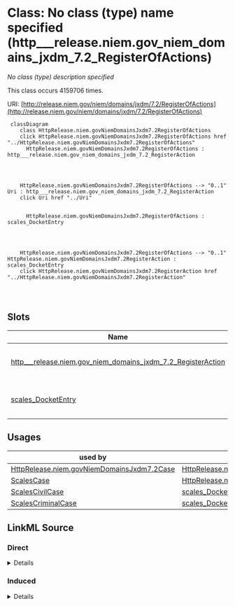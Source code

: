 

# Class: No class (type) name specified (http___release.niem.gov_niem_domains_jxdm_7.2_RegisterOfActions)


_No class (type) description specified_






This class occurs 4159706 times.


URI: [http://release.niem.gov/niem/domains/jxdm/7.2/RegisterOfActions](http://release.niem.gov/niem/domains/jxdm/7.2/RegisterOfActions)






```mermaid
 classDiagram
    class HttpRelease.niem.govNiemDomainsJxdm7.2RegisterOfActions
    click HttpRelease.niem.govNiemDomainsJxdm7.2RegisterOfActions href "../HttpRelease.niem.govNiemDomainsJxdm7.2RegisterOfActions"
      HttpRelease.niem.govNiemDomainsJxdm7.2RegisterOfActions : http___release.niem.gov_niem_domains_jxdm_7.2_RegisterAction
        
          
    
    
    HttpRelease.niem.govNiemDomainsJxdm7.2RegisterOfActions --> "0..1" Uri : http___release.niem.gov_niem_domains_jxdm_7.2_RegisterAction
    click Uri href "../Uri"

        
      HttpRelease.niem.govNiemDomainsJxdm7.2RegisterOfActions : scales_DocketEntry
        
          
    
    
    HttpRelease.niem.govNiemDomainsJxdm7.2RegisterOfActions --> "0..1" HttpRelease.niem.govNiemDomainsJxdm7.2RegisterAction : scales_DocketEntry
    click HttpRelease.niem.govNiemDomainsJxdm7.2RegisterAction href "../HttpRelease.niem.govNiemDomainsJxdm7.2RegisterAction"

        
      
```




<!-- no inheritance hierarchy -->


## Slots

| Name | Cardinality and Range | Description | Inheritance | Occurrences |
| ---  | --- | --- | --- | --- |
| [http___release.niem.gov_niem_domains_jxdm_7.2_RegisterAction](../slots/http___release.niem.gov_niem_domains_jxdm_7.2_RegisterAction.md) | 0..1 <br/> [xsd:anyURI](http://www.w3.org/2001/XMLSchema#anyURI) | No slot (predicate) description specified <br/>  | direct |  |
| [scales_DocketEntry](../slots/scales_DocketEntry.md) | 0..1 <br/> [HttpRelease.niem.govNiemDomainsJxdm7.2RegisterAction](../classes/HttpRelease.niem.govNiemDomainsJxdm7.2RegisterAction.md) | No slot (predicate) description specified <br/>  | direct | 27914768 |





## Usages

| used by | used in | type | used |
| ---  | --- | --- | --- |
| [HttpRelease.niem.govNiemDomainsJxdm7.2Case](../classes/HttpRelease.niem.govNiemDomainsJxdm7.2Case.md) | [HttpRelease.niem.govNiemDomainsJxdm7.2RegisterOfActions](../classes/HttpRelease.niem.govNiemDomainsJxdm7.2RegisterOfActions.md) | any_of[range] | [HttpRelease.niem.govNiemDomainsJxdm7.2RegisterOfActions](../classes/HttpRelease.niem.govNiemDomainsJxdm7.2RegisterOfActions.md) |
| [ScalesCase](../classes/ScalesCase.md) | [HttpRelease.niem.govNiemDomainsJxdm7.2RegisterOfActions](../classes/HttpRelease.niem.govNiemDomainsJxdm7.2RegisterOfActions.md) | any_of[range] | [HttpRelease.niem.govNiemDomainsJxdm7.2RegisterOfActions](../classes/HttpRelease.niem.govNiemDomainsJxdm7.2RegisterOfActions.md) |
| [ScalesCivilCase](../classes/ScalesCivilCase.md) | [scales_DocketTable](../slots/scales_DocketTable.md) | range | [HttpRelease.niem.govNiemDomainsJxdm7.2RegisterOfActions](../classes/HttpRelease.niem.govNiemDomainsJxdm7.2RegisterOfActions.md) |
| [ScalesCriminalCase](../classes/ScalesCriminalCase.md) | [scales_DocketTable](../slots/scales_DocketTable.md) | range | [HttpRelease.niem.govNiemDomainsJxdm7.2RegisterOfActions](../classes/HttpRelease.niem.govNiemDomainsJxdm7.2RegisterOfActions.md) |











## LinkML Source

<!-- TODO: investigate https://stackoverflow.com/questions/37606292/how-to-create-tabbed-code-blocks-in-mkdocs-or-sphinx -->

### Direct

<details>

```yaml
name: http___release.niem.gov_niem_domains_jxdm_7.2_RegisterOfActions
conforms_to: No schema conformance document specified
annotations:
  count:
    tag: count
    value: 4159706
description: No class (type) description specified
title: No class (type) name specified
from_schema: scales-kg
rank: 1000
slots:
- http___release.niem.gov_niem_domains_jxdm_7.2_RegisterAction
- scales_DocketEntry
slot_usage:
  scales_DocketEntry:
    name: scales_DocketEntry
    annotations:
      http___release.niem.gov_niem_domains_jxdm_7.2_RegisterAction:
        tag: http___release.niem.gov_niem_domains_jxdm_7.2_RegisterAction
        value: 27914768
class_uri: http://release.niem.gov/niem/domains/jxdm/7.2/RegisterOfActions

```
</details>

### Induced

<details>

```yaml
name: http___release.niem.gov_niem_domains_jxdm_7.2_RegisterOfActions
conforms_to: No schema conformance document specified
annotations:
  count:
    tag: count
    value: 4159706
description: No class (type) description specified
title: No class (type) name specified
from_schema: scales-kg
rank: 1000
slot_usage:
  scales_DocketEntry:
    name: scales_DocketEntry
    annotations:
      http___release.niem.gov_niem_domains_jxdm_7.2_RegisterAction:
        tag: http___release.niem.gov_niem_domains_jxdm_7.2_RegisterAction
        value: 27914768
attributes:
  http___release.niem.gov_niem_domains_jxdm_7.2_RegisterAction:
    name: http___release.niem.gov_niem_domains_jxdm_7.2_RegisterAction
    annotations:
      count:
        tag: count
        value: 30414852
    description: No slot (predicate) description specified
    examples:
    - object:
        example_object: scales:DocketEntry/akd;;1:16-cr-00001_de0
        example_object_type: uri
        example_predicate: http://release.niem.gov/niem/domains/jxdm/7.2/RegisterAction
        example_subject: scales:DocketTable/akd;;1:16-cr-00001
        example_subject_type: http___release.niem.gov_niem_domains_jxdm_7.2_RegisterAction
    from_schema: scales-kg
    rank: 1000
    slot_uri: http://release.niem.gov/niem/domains/jxdm/7.2/RegisterAction
    alias: http___release.niem.gov_niem_domains_jxdm_7.2_RegisterAction
    owner: http___release.niem.gov_niem_domains_jxdm_7.2_RegisterOfActions
    domain_of:
    - http___release.niem.gov_niem_domains_jxdm_7.2_RegisterAction
    - http___release.niem.gov_niem_domains_jxdm_7.2_RegisterOfActions
    range: uri
  scales_DocketEntry:
    name: scales_DocketEntry
    annotations:
      http___release.niem.gov_niem_domains_jxdm_7.2_RegisterAction:
        tag: http___release.niem.gov_niem_domains_jxdm_7.2_RegisterAction
        value: 27914768
    description: No slot (predicate) description specified
    examples:
    - object:
        example_object: scales:DocketEntry/ga-clayton-magistrate-civil;;0:00-cm-00001_de0
        example_object_type: http___release.niem.gov_niem_domains_jxdm_7.2_RegisterAction
        example_predicate: scales:DocketEntry
        example_subject: scales:DocketTable/ga-clayton-magistrate-civil;;0:00-cm-00001
        example_subject_type: http___release.niem.gov_niem_domains_jxdm_7.2_RegisterOfActions
    from_schema: scales-kg
    rank: 1000
    slot_uri: scales:DocketEntry
    alias: scales_DocketEntry
    owner: http___release.niem.gov_niem_domains_jxdm_7.2_RegisterOfActions
    domain_of:
    - http___release.niem.gov_niem_domains_jxdm_7.2_RegisterOfActions
    range: http___release.niem.gov_niem_domains_jxdm_7.2_RegisterAction
class_uri: http://release.niem.gov/niem/domains/jxdm/7.2/RegisterOfActions

```
</details>